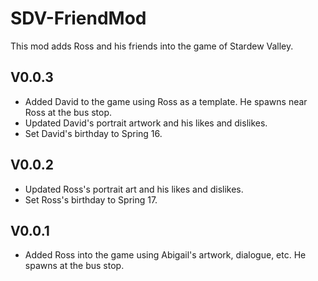 # SDV-FriendMod
This mod adds Ross and his friends into the game of Stardew Valley. 

## V0.0.3
* Added David to the game using Ross as a template. He spawns near Ross at the bus stop.
* Updated David's portrait artwork and his likes and dislikes.
* Set David's birthday to Spring 16.

## V0.0.2
* Updated Ross's portrait art and his likes and dislikes.
* Set Ross's birthday to Spring 17.

## V0.0.1
* Added Ross into the game using Abigail's artwork, dialogue, etc. He spawns at the bus stop.
